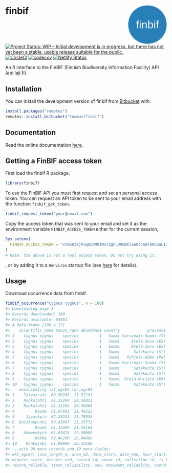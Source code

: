 
# finbif <img src="man/figures/logo.png" align="right" alt="" width="120">

[![Project Status: WIP – Initial development is in progress, but there
has not yet been a stable, usable release suitable for the
public.](https://www.repostatus.org/badges/latest/wip.svg)](https://www.repostatus.org/#wip)
[![CircleCI](https://circleci.com/bb/luomus/finbif.svg?style=shield&circle-token=0c7c2580ef1ca3246d3da8ba60064aeaf9c8eecd)](https://circleci.com/bb/luomus/finbif)
[![codecov](https://codecov.io/bb/luomus/finbif/branch/master/graph/badge.svg?token=erk5D6H4i2)](https://codecov.io/bb/luomus/finbif)
[![Netlify
Status](https://api.netlify.com/api/v1/badges/5fdd166e-0155-4992-9009-82434fefe4f4/deploy-status)](https://app.netlify.com/sites/finbif/deploys)

An R interface to the FinBIF (Finnish Biodiversity Information Facility)
API (api.laji.fi).

## Installation

You can install the development version of finbif from
[Bitbucket](https://bitbucket.org) with:

``` r
install.packages("remotes")
remotes::install_bitbucket("luomus/finbif")
```

## Documentation

Read the online documentation [here](https://finbif.netlify.com).

## Getting a FinBIF access token

First load the finbif R package.

``` r
library(finbif)
```

To use the FinBIF API you must first request and set an personal access
token. You can request an API token to be sent to your email address
with the function `finbif_get_token`.

``` r
finbif_request_token("your@email.com")
```

Copy the access token that was sent to your email and set it as the
environment variable `FINBIF_ACCESS_TOKEN` either for the current
session,

``` r
Sys.setenv(
  FINBIF_ACCESS_TOKEN = "xtmSOIxjPwq0pOMB1WvcZgFLU9QBklauOlonWl8K5oaLIx8RniJLrvcJU4v9H7Et"
)
# Note: the above is not a real access token. Do not try using it.
```

, or by adding it to a `Renviron` startup file (see
[here](https://rviews.rstudio.com/2017/04/19/r-for-enterprise-understanding-r-s-startup/)
for details).

## Usage

Download occurrence data from finbif.

``` r
finbif_occurrence("Cygnus cygnus", n = 100)
#> Downloading page 1
#> Records downloaded: 100
#> Records available: 54581
#> A data.frame [100 x 27]
#>    scientific_name taxon_rank abundance country            province
#> 1    Cygnus cygnus    species         1   Suomi Varsinais-Suomi (V)
#> 2    Cygnus cygnus    species         1   Suomi     Etelä-Savo (ES)
#> 3    Cygnus cygnus    species         1   Suomi     Etelä-Savo (ES)
#> 4    Cygnus cygnus    species         1   Suomi      Satakunta (St)
#> 5    Cygnus cygnus    species         1   Suomi   Pohjois-Häme (PH)
#> 6    Cygnus cygnus    species         1   Suomi Varsinais-Suomi (V)
#> 7    Cygnus cygnus    species         1   Suomi      Satakunta (St)
#> 8    Cygnus cygnus    species         1   Suomi      Satakunta (St)
#> 9    Cygnus cygnus    species         1   Suomi  Etelä-Karjala (EK)
#> 10   Cygnus cygnus    species         1   Suomi      Satakunta (St)
#>    municipality lat_wgs84 lon_wgs84
#> 1    Taivassalo  60.56745  21.57191
#> 2    Ruokolahti  61.32290  28.56811
#> 3    Ruokolahti  61.32294  28.56868
#> 4         Rauma  61.07692  21.49222
#> 5     Jyväskylä  62.25243  25.70933
#> 6  Uusikaupunki  60.83907  21.25772
#> 7         Rauma  61.12486  21.54164
#> 8    Hämeenkyrö  61.63413  22.90005
#> 9         Kotka  60.46200  26.94900
#> 10    Honkajoki  61.99900  22.16100
#> ...with 90 more records and 19 more fields:
#> wkt_wgs84, line_length_m, area_m2, date_start, date_end, hour_start, hour_end,
#> minutes_start, minutes_end, record_id, event_id, collection_id, is_breeding_site, any_issues,
#> record_reliable, taxon_reliability, sex, document_reliablity, coordinate_accuracy,
```
